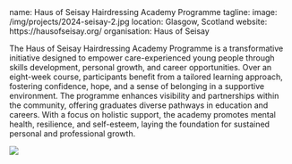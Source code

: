 <section src='project.html'>
name: Haus of Seisay Hairdressing Academy Programme
tagline: 
image: /img/projects/2024-seisay-2.jpg
location: Glasgow, Scotland
website: https://hausofseisay.org/
organisation: Haus of Seisay

The Haus of Seisay Hairdressing Academy Programme is a transformative initiative designed to empower care-experienced young people through skills development, personal growth, and career opportunities. Over an eight-week course, participants benefit from a tailored learning approach, fostering confidence, hope, and a sense of belonging in a supportive environment. The programme enhances visibility and partnerships within the community, offering graduates diverse pathways in education and careers. With a focus on holistic support, the academy promotes mental health, resilience, and self-esteem, laying the foundation for sustained personal and professional growth.

<img src="/img/projects/2024-seisay-1.jpg" style="max-width:70%; max-height:300px; margin:auto;" />

<!-- [Full Project Report](2024-03-seisay-report.pdf) -->

</section>


